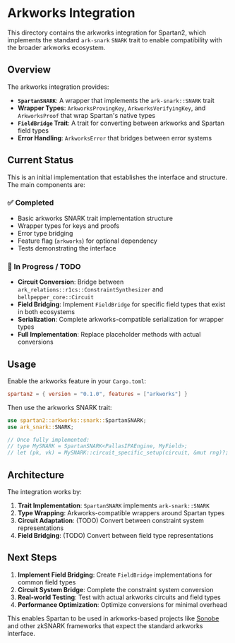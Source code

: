 # Arkworks Integration

This directory contains the arkworks integration for Spartan2, which implements the standard `ark-snark` `SNARK` trait to enable compatibility with the broader arkworks ecosystem.

## Overview

The arkworks integration provides:

- **`SpartanSNARK`**: A wrapper that implements the `ark-snark::SNARK` trait
- **Wrapper Types**: `ArkworksProvingKey`, `ArkworksVerifyingKey`, and `ArkworksProof` that wrap Spartan's native types
- **`FieldBridge` Trait**: A trait for converting between arkworks and Spartan field types
- **Error Handling**: `ArkworksError` that bridges between error systems

## Current Status

This is an initial implementation that establishes the interface and structure. The main components are:

### ✅ Completed
- Basic arkworks SNARK trait implementation structure
- Wrapper types for keys and proofs  
- Error type bridging
- Feature flag (`arkworks`) for optional dependency
- Tests demonstrating the interface

### 🚧 In Progress / TODO
- **Circuit Conversion**: Bridge between `ark_relations::r1cs::ConstraintSynthesizer` and `bellpepper_core::Circuit`
- **Field Bridging**: Implement `FieldBridge` for specific field types that exist in both ecosystems
- **Serialization**: Complete arkworks-compatible serialization for wrapper types
- **Full Implementation**: Replace placeholder methods with actual conversions

## Usage

Enable the arkworks feature in your `Cargo.toml`:

```toml
spartan2 = { version = "0.1.0", features = ["arkworks"] }
```

Then use the arkworks SNARK trait:

```rust
use spartan2::arkworks::snark::SpartanSNARK;
use ark_snark::SNARK;

// Once fully implemented:
// type MySNARK = SpartanSNARK<PallasIPAEngine, MyField>;
// let (pk, vk) = MySNARK::circuit_specific_setup(circuit, &mut rng)?;
```

## Architecture

The integration works by:

1. **Trait Implementation**: `SpartanSNARK` implements `ark-snark::SNARK`
2. **Type Wrapping**: Arkworks-compatible wrappers around Spartan types
3. **Circuit Adaptation**: (TODO) Convert between constraint system representations
4. **Field Bridging**: (TODO) Convert between field type representations

## Next Steps

1. **Implement Field Bridging**: Create `FieldBridge` implementations for common field types
2. **Circuit System Bridge**: Complete the constraint system conversion
3. **Real-world Testing**: Test with actual arkworks circuits and field types
4. **Performance Optimization**: Optimize conversions for minimal overhead

This enables Spartan to be used in arkworks-based projects like [Sonobe](https://github.com/privacy-scaling-explorations/sonobe/) and other zkSNARK frameworks that expect the standard arkworks interface.